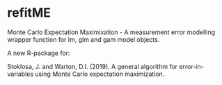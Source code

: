 # refitME
Monte Carlo Expectation Maximixation - A measurement error modelling wrapper function for lm, glm and gam model objects.

A new R-package for:

Stoklosa, J. and Warton, D.I. (2019). A general algorithm for error-in-variables using Monte Carlo expectation maximization.
